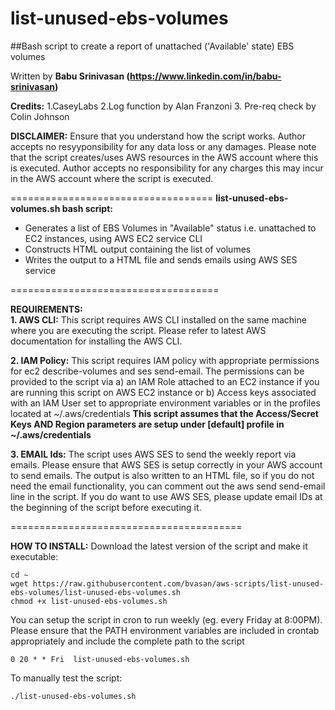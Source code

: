list-unused-ebs-volumes
===================================

##Bash script to create a report of unattached ('Available' state) EBS volumes

Written by  **Babu Srinivasan  (https://www.linkedin.com/in/babu-srinivasan)**

**Credits:**  1.CaseyLabs  2.Log function by Alan Franzoni 3. Pre-req check by Colin Johnson

**DISCLAIMER:** Ensure that you understand how the script works. Author accepts no resyyponsibility for any data loss or any damages. Please note that the script creates/uses AWS resources in the AWS account where this is executed. Author accepts no responsibility for any charges this may incur in the AWS account where the script is executed.

===================================
**list-unused-ebs-volumes.sh bash script:**
- Generates a list of EBS Volumes in "Available" status i.e. unattached to EC2 instances, using AWS EC2 service CLI
- Constructs HTML output containing the list of volumes
- Writes the output to a HTML file and sends emails using AWS SES service 

====================================

**REQUIREMENTS:** <br/>
**1. AWS CLI:** This script requires AWS CLI installed on the same machine where you are executing the script. Please refer to latest AWS documentation for installing the AWS CLI. 

**2. IAM Policy:** This script requires IAM policy with appropriate permissions for ec2 describe-volumes and ses send-email. The permissions can be provided to the script via 
      a) an IAM Role attached to an EC2 instance if you are running this script on AWS EC2 instance 
  or  b) Access keys associated with an IAM User set to appropriate environment variables or in the profiles located at ~/.aws/credentials
**This script assumes that the Access/Secret Keys AND Region parameters are setup under [default] profile in ~/.aws/credentials**

**3. EMAIL Ids:** The script uses AWS SES to send the weekly report via emails. Please ensure that AWS SES is setup correctly in your AWS account to send emails. The output is also written to an HTML file, so if you do not need the email functionality, you can comment out the aws send send-email line in the script. If you do want to use AWS SES, please update email IDs at the beginning of the script before executing it.

========================================

**HOW TO INSTALL:**  Download the latest version of the script and make it executable:
```
cd ~
wget https://raw.githubusercontent.com/bvasan/aws-scripts/list-unused-ebs-volumes/list-unused-ebs-volumes.sh
chmod +x list-unused-ebs-volumes.sh
```
You can setup the script in cron to run weekly (eg. every Friday at 8:00PM). Please ensure that the PATH environment variables are included in crontab appropriately and include the complete path to the script
```
0 20 * * Fri  list-unused-ebs-volumes.sh

```

To manually test the script:
```
./list-unused-ebs-volumes.sh
```
